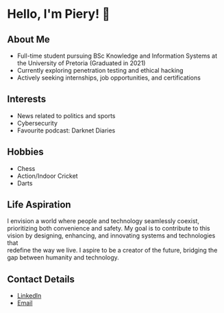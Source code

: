 # Hello, I'm Piery! 👋

## About Me
- Full-time student pursuing BSc Knowledge and Information Systems at the University of Pretoria (Graduated in 2021)
- Currently exploring penetration testing and ethical hacking
- Actively seeking internships, job opportunities, and certifications

## Interests
- News related to politics and sports
- Cybersecurity
- Favourite podcast: Darknet Diaries

## Hobbies
- Chess
- Action/Indoor Cricket
- Darts

## Life Aspiration
  I envision a world where people and technology seamlessly coexist, prioritizing both convenience and safety. My goal is to contribute to this vision by designing, enhancing, and innovating systems and technologies that   
  redefine the way we live. I aspire to be a creator of the future, bridging the gap between humanity and technology.

## Contact Details
- [LinkedIn](https://www.linkedin.com/in/piery-van-der-linde-6687121b8/)
- [Email](pieryvanderlinde@gmail.com)

